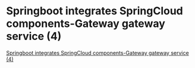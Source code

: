 # Springboot integrates SpringCloud components-Gateway gateway service (4)
[Springboot integrates SpringCloud components-Gateway gateway service (4)](https://aiwithcloud.com/2022/09/15/springboot_integrates_springcloud_components_gateway_gateway_service_4/)